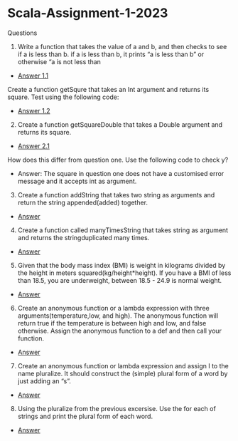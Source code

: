 # Scala-Assignment-1-2023

Questions

1. Write a function that takes the value of a and b, and then checks to see if a is less than b. if a is less
than b, it prints “a is less than b” or otherwise “a is not less than

- [Answer 1.1](https://github.com/ColeColombia/Scala-Assignment-1-2023/blob/main/CompareAB.scala)

Create a function getSqure that takes an Int argument and returns its square. Test using the following
code:

- [Answer 1.2](https://github.com/ColeColombia/Scala-Assignment-1-2023/blob/main/Square.scala)


2. Create a function getSquareDouble that takes a Double argument and returns its square.

- [Answer 2.1](https://github.com/ColeColombia/Scala-Assignment-1-2023/blob/main/SquareDouble.scala)

How does this differ from question one. Use the following code to check y?

- Answer: The square in question one does not have a customised error message and it accepts int as argument.


3. Create a function addString that takes two string as arguments and return the string
appended(added) together.

- [Answer](https://github.com/ColeColombia/Scala-Assignment-1-2023/blob/main/StringAddition.scala)


4. Create a function called manyTimesString that takes string as argument and returns the
stringduplicated many times.
- [Answer](https://github.com/ColeColombia/Scala-Assignment-1-2023/blob/main/DuplicatedString.scala)


5. Given that the body mass index (BMI) is weight in kilograms divided by the height in meters
squared(kg/height*height). If you have a BMI of less than 18.5, you are underweight, between 18.5 - 24.9 is normal weight.

- [Answer](https://github.com/ColeColombia/Scala-Assignment-1-2023/blob/main/BMI.scala)


6. Create an anonymous function or a lambda expression with three arguments(temperature,low, and high). The anonymous function will return true if the temperature is between high and low, and false otherwise. Assign the anonymous function to a def and then call your function.

- [Answer](https://github.com/ColeColombia/Scala-Assignment-1-2023/blob/main/Temperature.scala)


7. Create an anonymous function or lambda expression and assign I to the name
pluralize. It should construct the (simple) plural form of a word by just adding an
“s”.

- [Answer](https://github.com/ColeColombia/Scala-Assignment-1-2023/blob/main/Plural.scala)


8. Using the pluralize from the previous excersise. Use the for each of strings and print the plural form
of each word.

- [Answer](https://github.com/ColeColombia/Scala-Assignment-1-2023/blob/main/Plural2.scala)


